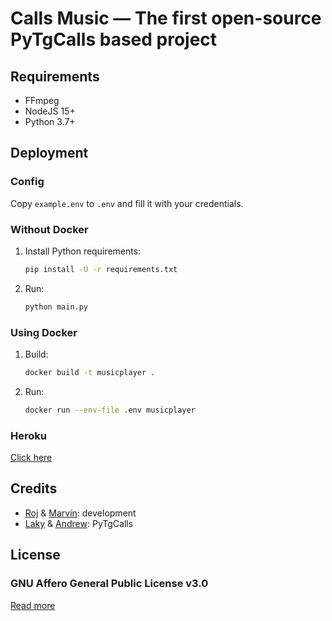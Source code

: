 # Calls Music — The first open-source PyTgCalls based project

## Requirements

- FFmpeg
- NodeJS 15+
- Python 3.7+

## Deployment

### Config

Copy `example.env` to `.env` and fill it with your credentials.

### Without Docker

1. Install Python requirements:
   ```bash
   pip install -U -r requirements.txt
   ```
2. Run:
   ```bash
   python main.py
   ```

### Using Docker

1. Build:
   ```bash
   docker build -t musicplayer .
   ```
2. Run:
   ```bash
   docker run --env-file .env musicplayer
   ```

### Heroku

[Click here](https://github.com/callsmusic/callsmusicheroku)


## Credits

- [Roj](https://github.com/rojserbest) & [Marvin](https://github.com/BlackStoneReborn): development
- [Laky](https://github.com/Laky-64) & [Andrew](https://github.com/AndrewLaneX): PyTgCalls

## License

### GNU Affero General Public License v3.0
[Read more](http://www.gnu.org/licenses/#AGPL)

